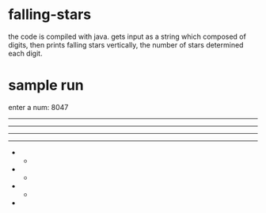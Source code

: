 # falling-stars
the code is compiled with java. gets input as a string which composed of digits, then prints falling stars vertically, the number of stars determined each digit.
# sample run
enter a num: 8047
* **
* **
* **
* **
*  *
*  *
*  *
*   
